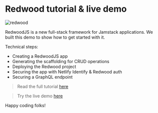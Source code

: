 # Redwood tutorial & live demo

![redwood](https://snipcart.com/media/204879/redwoodjs-jamstack-framework.png)

RedwoodJS is a new full-stack framework for Jamstack applications. We built this demo to show how to get started with it.

Technical steps:

- Creating a RedwoodJS app
- Generating the scaffolding for CRUD operations
- Deploying the Redwood project
- Securing the app with Netlify Identify & Redwood auth
- Securing a GraphQL endpoint

> Read the full tutorial [here](https://snipcart.com/blog/jamstack-framework-redwoodjs-tutorial)

> Try the live demo [here](https://redwoodjs-demo.netlify.app/products)

Happy coding folks!


